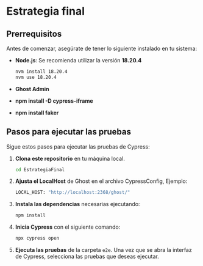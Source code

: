 # Estrategia final

## Prerrequisitos

Antes de comenzar, asegúrate de tener lo siguiente instalado en tu sistema:

- **Node.js**: Se recomienda utilizar la versión **18.20.4**

  ```bash
  nvm install 18.20.4
  nvm use 18.20.4
  ```
- **Ghost Admin**
- **npm install -D cypress-iframe**
- **npm install faker**

## Pasos para ejecutar las pruebas

Sigue estos pasos para ejecutar las pruebas de Cypress:

1. **Clona este repositorio** en tu máquina local.

   ```bash
   cd EstrategiaFinal
   ```

2. **Ajusta el LocalHost** de Ghost en el archivo CypressConfig, Ejemplo:

   ```bash
   LOCAL_HOST: "http://localhost:2368/ghost/"
   ```

3. **Instala las dependencias** necesarias ejecutando:

   ```bash
   npm install
   ```

4. **Inicia Cypress** con el siguiente comando:

   ```bash
   npx cypress open
   ```

5. **Ejecuta las pruebas** de la carpeta `e2e`. Una vez que se abra la interfaz de Cypress, selecciona las pruebas que deseas ejecutar.
